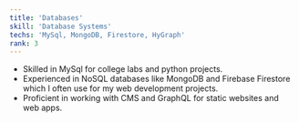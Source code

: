 ```yaml
---
title: 'Databases'
skill: 'Database Systems'
techs: 'MySql, MongoDB, Firestore, HyGraph'
rank: 3
---
```

- Skilled in MySql for college labs and python projects.
- Experienced in NoSQL databases like MongoDB and Firebase Firestore which I often use for my web development projects.
- Proficient in working with CMS and GraphQL for static websites and web apps.
